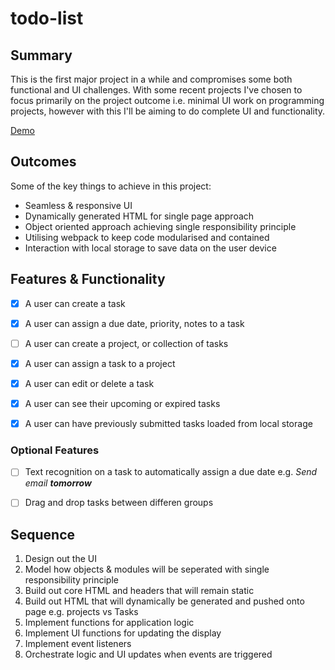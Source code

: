 # todo-list

## Summary

This is the first major project in a while and compromises some both functional and UI challenges. With some recent projects I've chosen to focus primarily on the project outcome i.e. minimal UI work on programming projects, however with this I'll be aiming to do complete UI and functionality.

[Demo](https://todo-list.steven-walker.co.uk/)

## Outcomes

Some of the key things to achieve in this project:

* Seamless & responsive UI
* Dynamically generated HTML for single page approach
* Object oriented approach achieving single responsibility principle
* Utilising webpack to keep code modularised and contained
* Interaction with local storage to save data on the user device

## Features & Functionality

- [x] A user can create a task
- [x] A user can assign a due date, priority, notes to a task
- [ ] A user can create a project, or collection of tasks
- [x] A user can assign a task to a project
- [x] A user can edit or delete a task
- [x] A user can see their upcoming or expired tasks
- [x] A user can have previously submitted tasks loaded from local storage


### Optional Features

- [ ] Text recognition on a task to automatically assign a due date e.g. _Send email **tomorrow**_
- [ ] Drag and drop tasks between differen groups
  


## Sequence

1. Design out the UI
2. Model how objects & modules will be seperated with single responsibility principle
3. Build out core HTML and headers that will remain static
4. Build out HTML that will dynamically be generated and pushed onto page e.g. projects vs Tasks
5. Implement functions for application logic
6. Implement UI functions for updating the display
7. Implement event listeners
8. Orchestrate logic and UI updates when events are triggered


